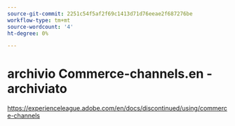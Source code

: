 ```yaml
---
source-git-commit: 2251c54f5af2f69c1413d71d76eeae2f687276be
workflow-type: tm+mt
source-wordcount: '4'
ht-degree: 0%

---
```

# archivio Commerce-channels.en - archiviato

https://experienceleague.adobe.com/en/docs/discontinued/using/commerce-channels

